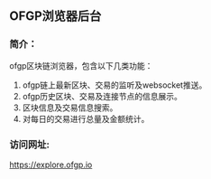 ##  OFGP浏览器后台

### 简介：

ofgp区块链浏览器，包含以下几类功能：
1. ofgp链上最新区块、交易的监听及websocket推送。
2. ofgp历史区块、交易及连接节点的信息展示。
3. 区块信息及交易信息搜索。
4. 对每日的交易进行总量及金额统计。

### 访问网址:

https://explore.ofgp.io


